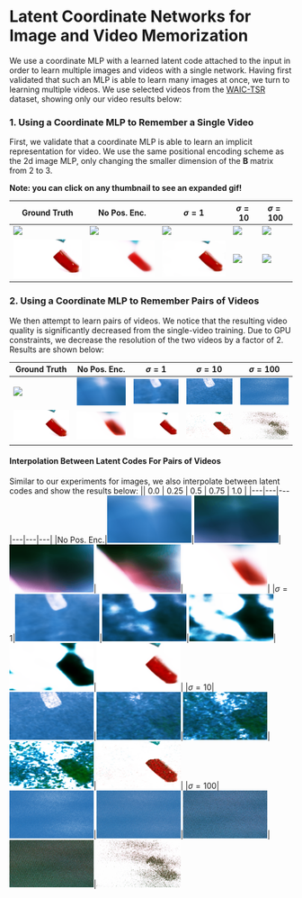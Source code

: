 # Latent Coordinate Networks for Image and Video Memorization

We use a coordinate MLP with a learned latent code attached to the input in order to learn multiple images and videos with a single network. Having first validated that such an MLP is able to learn many images at once, we turn to learning multiple videos. We use selected videos from the [WAIC-TSR](https://www.wisdom.weizmann.ac.il/~vision/DeepTemporalSR/supplementary/Dataset.html) dataset, showing only our video results below:

### 1. Using a Coordinate MLP to Remember a Single Video
First, we validate that a coordinate MLP is able to learn an implicit representation for video. We use the same positional encoding scheme as the 2d image MLP, only changing the smaller dimension of the $\mathbf{B}$ matrix from 2 to 3. 

**Note: you can click on any thumbnail to see an expanded gif!**

| Ground Truth | No Pos. Enc. | $\sigma = 1$ | $\sigma = 10$ | $\sigma = 100$ |
|---|---|---|---|---|
|<img src="https://github.com/oliveraw/542-final-project/blob/master/results/videoMLP/water/gt.gif" width="150">|<img src="https://github.com/oliveraw/542-final-project/blob/master/results/videoMLP/water/3000/none/videoMLP_Test_3000.gif" width="150">|<img src="https://github.com/oliveraw/542-final-project/blob/master/results/videoMLP/water/3000/gauss1.0/videoMLP_Test_3000.gif" width="150">|<img src="https://github.com/oliveraw/542-final-project/blob/master/results/videoMLP/water/3000/gauss10.0/videoMLP_Test_3000.gif" width="150">|<img src="https://github.com/oliveraw/542-final-project/blob/master/results/videoMLP/water/3000/gauss100.0/videoMLP_Test_3000.gif" width="150">|
|<img src="https://github.com/oliveraw/542-final-project/blob/master/results/videoMLP/jelly/gt.gif" width="150">|<img src="https://github.com/oliveraw/542-final-project/blob/master/results/videoMLP/jelly/3000/none/videoMLP_Test_3000.gif" width="150">|<img src="https://github.com/oliveraw/542-final-project/blob/master/results/videoMLP/jelly/3000/gauss1.0/videoMLP_Test_3000.gif" width="150">|<img src="https://github.com/oliveraw/542-final-project/blob/master/results/videoMLP/jelly/3000/gauss10.0/videoMLP_Test_3000.gif" width="150">|<img src="https://github.com/oliveraw/542-final-project/blob/master/results/videoMLP/jelly/3000/gauss100.0/videoMLP_Test_3000.gif" width="150">|

### 2. Using a Coordinate MLP to Remember Pairs of Videos
We then attempt to learn pairs of videos. We notice that the resulting video quality is significantly decreased from the single-video training. Due to GPU constraints, we decrease the resolution of the two videos by a factor of 2. Results are shown below:

| Ground Truth | No Pos. Enc. | $\sigma = 1$ | $\sigma = 10$ | $\sigma = 100$ |
|---|---|---|---|---|
|<img src="https://github.com/oliveraw/542-final-project/blob/master/results/videoMLP/water/gt.gif" width="150">|<img src="https://github.com/oliveraw/542-final-project/blob/master/results/videoMLP/water-jelly-9000iters/9000/none/videos/water.gif" width="150">|<img src="https://github.com/oliveraw/542-final-project/blob/master/results/videoMLP/water-jelly-9000iters/9000/gauss1.0/videos/water.gif" width="150">|<img src="https://github.com/oliveraw/542-final-project/blob/master/results/videoMLP/water-jelly-9000iters/9000/gauss10.0/videos/water.gif" width="150">|<img src="https://github.com/oliveraw/542-final-project/blob/master/results/videoMLP/water-jelly-9000iters/9000/gauss100.0/videos/water.gif" width="150">|
|<img src="https://github.com/oliveraw/542-final-project/blob/master/results/videoMLP/jelly/gt.gif" width="150">|<img src="https://github.com/oliveraw/542-final-project/blob/master/results/videoMLP/water-jelly-9000iters/9000/none/videos/jelly.gif" width="150">|<img src="https://github.com/oliveraw/542-final-project/blob/master/results/videoMLP/water-jelly-9000iters/9000/gauss1.0/videos/jelly.gif" width="150">|<img src="https://github.com/oliveraw/542-final-project/blob/master/results/videoMLP/water-jelly-9000iters/9000/gauss10.0/videos/jelly.gif" width="150">|<img src="https://github.com/oliveraw/542-final-project/blob/master/results/videoMLP/water-jelly-9000iters/9000/gauss100.0/videos/jelly.gif" width="150">|

#### Interpolation Between Latent Codes For Pairs of Videos
Similar to our experiments for images, we also interpolate between latent codes and show the results below:
|| 0.0 | 0.25 | 0.5 | 0.75 | 1.0 |
|---|---|---|---|---|---|
|No Pos. Enc.|<img src="https://github.com/oliveraw/542-final-project/blob/master/results/videoMLP/water-jelly-9000iters/interpolations/none/0.0.gif" width="150">|<img src="https://github.com/oliveraw/542-final-project/blob/master/results/videoMLP/water-jelly-9000iters/interpolations/none/0.25.gif" width="150">|<img src="https://github.com/oliveraw/542-final-project/blob/master/results/videoMLP/water-jelly-9000iters/interpolations/none/0.5.gif" width="150">|<img src="https://github.com/oliveraw/542-final-project/blob/master/results/videoMLP/water-jelly-9000iters/interpolations/none/0.75.gif" width="150">|<img src="https://github.com/oliveraw/542-final-project/blob/master/results/videoMLP/water-jelly-9000iters/interpolations/none/1.0.gif" width="150">|
|$\sigma = 1$|<img src="https://github.com/oliveraw/542-final-project/blob/master/results/videoMLP/water-jelly-9000iters/interpolations/gauss1.0/0.0.gif" width="150">|<img src="https://github.com/oliveraw/542-final-project/blob/master/results/videoMLP/water-jelly-9000iters/interpolations/gauss1.0/0.25.gif" width="150">|<img src="https://github.com/oliveraw/542-final-project/blob/master/results/videoMLP/water-jelly-9000iters/interpolations/gauss1.0/0.5.gif" width="150">|<img src="https://github.com/oliveraw/542-final-project/blob/master/results/videoMLP/water-jelly-9000iters/interpolations/gauss1.0/0.75.gif" width="150">|<img src="https://github.com/oliveraw/542-final-project/blob/master/results/videoMLP/water-jelly-9000iters/interpolations/gauss1.0/1.0.gif" width="150">|
|$\sigma = 10$|<img src="https://github.com/oliveraw/542-final-project/blob/master/results/videoMLP/water-jelly-9000iters/interpolations/gauss10.0/0.0.gif" width="150">|<img src="https://github.com/oliveraw/542-final-project/blob/master/results/videoMLP/water-jelly-9000iters/interpolations/gauss10.0/0.25.gif" width="150">|<img src="https://github.com/oliveraw/542-final-project/blob/master/results/videoMLP/water-jelly-9000iters/interpolations/gauss10.0/0.5.gif" width="150">|<img src="https://github.com/oliveraw/542-final-project/blob/master/results/videoMLP/water-jelly-9000iters/interpolations/gauss10.0/0.75.gif" width="150">|<img src="https://github.com/oliveraw/542-final-project/blob/master/results/videoMLP/water-jelly-9000iters/interpolations/gauss10.0/1.0.gif" width="150">|
|$\sigma = 100$|<img src="https://github.com/oliveraw/542-final-project/blob/master/results/videoMLP/water-jelly-9000iters/interpolations/gauss100.0/0.0.gif" width="150">|<img src="https://github.com/oliveraw/542-final-project/blob/master/results/videoMLP/water-jelly-9000iters/interpolations/gauss100.0/0.25.gif" width="150">|<img src="https://github.com/oliveraw/542-final-project/blob/master/results/videoMLP/water-jelly-9000iters/interpolations/gauss100.0/0.5.gif" width="150">|<img src="https://github.com/oliveraw/542-final-project/blob/master/results/videoMLP/water-jelly-9000iters/interpolations/gauss100.0/0.75.gif" width="150">|<img src="https://github.com/oliveraw/542-final-project/blob/master/results/videoMLP/water-jelly-9000iters/interpolations/gauss100.0/1.0.gif" width="150">

